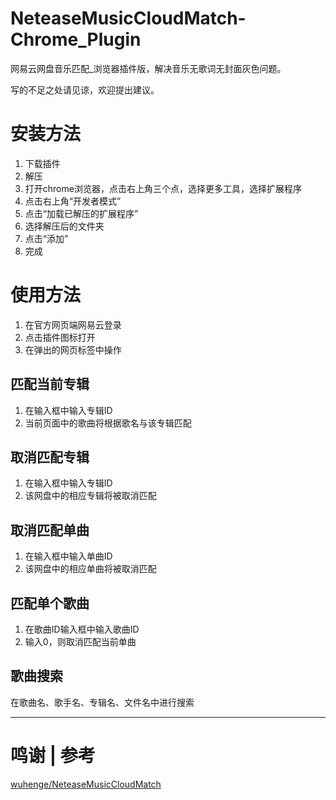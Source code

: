 # NeteaseMusicCloudMatch-Chrome_Plugin

网易云网盘音乐匹配_浏览器插件版，解决音乐无歌词无封面灰色问题。

写的不足之处请见谅，欢迎提出建议。


# 安装方法

1. 下载插件
2. 解压
3. 打开chrome浏览器，点击右上角三个点，选择更多工具，选择扩展程序
4. 点击右上角“开发者模式”
5. 点击“加载已解压的扩展程序”
6. 选择解压后的文件夹
7. 点击“添加”
8. 完成

# 使用方法

1. 在官方网页端网易云登录
2. 点击插件图标打开
3. 在弹出的网页标签中操作

## 匹配当前专辑
1. 在输入框中输入专辑ID
2. 当前页面中的歌曲将根据歌名与该专辑匹配

## 取消匹配专辑
1. 在输入框中输入专辑ID
2. 该网盘中的相应专辑将被取消匹配

## 取消匹配单曲
1. 在输入框中输入单曲ID
2. 该网盘中的相应单曲将被取消匹配

## 匹配单个歌曲
1. 在歌曲ID输入框中输入歌曲ID
2. 输入0，则取消匹配当前单曲

## 歌曲搜索
在歌曲名、歌手名、专辑名、文件名中进行搜索

---
# 鸣谢 | 参考
[wuhenge/NeteaseMusicCloudMatch](https://github.com/wuhenge/NeteaseMusicCloudMatch)